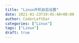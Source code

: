 ```yaml
---
title: "Linux开机自启设置"
date: 2021-01-23T19:45:48+08:00
author: CoderLeftEar
categories: ["Linux"]
tags: ["Linux"]
draft: true
---
```


